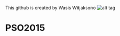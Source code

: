 This github is created by Wasis Witjaksono
![alt tag](http://cdn.desktopwallpapers4.me/media/thumbs_400x250/2/19316.jpg)

# PSO2015 

